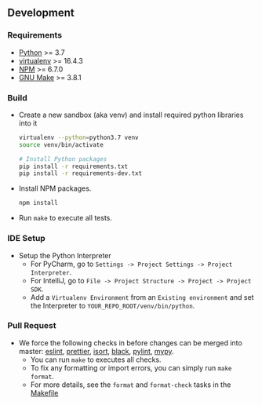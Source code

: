 ## Development

### Requirements
* [Python](https://www.python.org/downloads/) >= 3.7
* [virtualenv](https://virtualenv.pypa.io/en/latest/) >= 16.4.3
* [NPM](https://www.npmjs.com/get-npm) >= 6.7.0
* [GNU Make](https://www.gnu.org/software/make/) >= 3.8.1

### Build
* Create a new sandbox (aka venv) and install required python libraries into it
    ```bash
    virtualenv --python=python3.7 venv
    source venv/bin/activate

    # Install Python packages
    pip install -r requirements.txt
    pip install -r requirements-dev.txt
    ```
* Install NPM packages.
    ```bash
    npm install
    ```
* Run `make` to execute all tests.
  
### IDE Setup
* Setup the Python Interpreter
    - For PyCharm, go to `Settings -> Project Settings -> Project Interpreter`.
    - For IntelliJ, go to `File -> Project Structure -> Project -> Project SDK`.
    - Add a `Virtualenv Environment` from an `Existing environment` and set the Interpreter to `YOUR_REPO_ROOT/venv/bin/python`.

### Pull Request
* We force the following checks in before changes can be merged into master:
  [eslint](https://eslint.org/),
  [prettier](https://prettier.io/),
  [isort](https://pypi.org/project/isort/),
  [black](https://black.readthedocs.io/en/stable/),
  [pylint](https://www.pylint.org/),
  [mypy](http://mypy-lang.org/).
    * You can run `make` to executes all checks.
    * To fix any formatting or import errors, you can simply run `make format`.
    * For more details, see the `format` and `format-check` tasks in the [Makefile](./Makefile)
